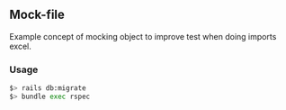 ## Mock-file

Example concept of mocking object to improve test when doing imports excel.

### Usage

```bash
$> rails db:migrate
$> bundle exec rspec
```
